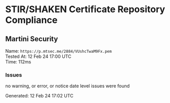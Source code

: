 # STIR/SHAKEN Certificate Repository Compliance

## Martini Security

Name: `https://p.mtsec.me/2884/VUshcTwaM9Fx.pem`\
Tested At: 12 Feb 24 17:00 UTC\
Time: 112ms

### Issues

no warning, or error, or notice date level issues were found

Generated: 12 Feb 24 17:02 UTC